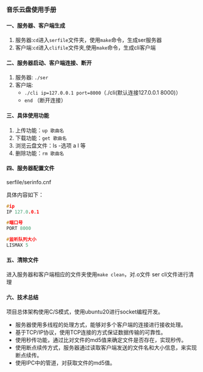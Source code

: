 ### 音乐云盘使用手册

#### 一、服务器、客户端生成

1. 服务器:`cd`进入`serfile`文件夹，使用`make`命令，生成ser服务器
2. 客户端:`cd`进入`clifile`文件夹,使用`make`命令，生成cli客户端


#### 二、服务器启动、客户端连接、断开
1. 服务器: `./ser`
2. 客户端: 
    - `./cli ip=127.0.0.1 port=8000`（./cli(默认连接127.0.0.1 8000)）
    - `end` （断开连接）

#### 三、具体使用功能
1. 上传功能：`up 歌曲名`
2. 下载功能：`get 歌曲名`
3. 浏览云盘文件：ls -选项 a l 等
4. 删除功能：`rm 歌曲名`

#### 四、服务器配置文件
serfile/serinfo.cnf

具体内容如下：

```cpp
#ip
IP 127.0.0.1

#端口号
PORT 8000

#监听队列大小
LISMAX 5


```

#### 五、清除文件
进入服务器和客户端相应的文件夹使用`make clean`，对.o文件 ser cli文件进行清理

#### 六、技术总结
项目总体架构使用C/S模式，使用ubuntu20进行socket编程开发。
- 服务器使用多线程的处理方式，能够对多个客户端的连接进行接收处理。
- 基于TCP/IP协议，使用TCP连接的方式保证数据传输的可靠性。
- 使用秒传功能，通过比对文件的md5值来确定文件是否存在，实现秒传。
- 使用断点续传方式，服务器通过读取客户端发送的文件名和大小信息，来实现断点续传。
- 使用IPC中的管道，对获取文件的md5值。
